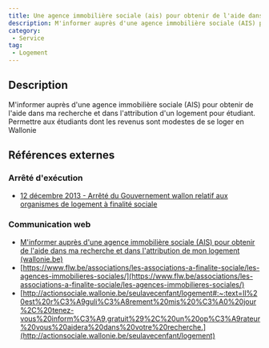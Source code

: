 ```yaml
---
title: Une agence immobilière sociale (ais) pour obtenir de l'aide dans ma recherche et dans l'attribution d'un logement pour étudiant
description: M'informer auprès d'une agence immobilière sociale (AIS) pour obtenir de l'aide dans ma recherche et dans l'attribution d'un logement pour étudiant
category: 
 - Service
tag: 
 - Logement
---
```


## Description

M'informer auprès d'une agence immobilière sociale (AIS) pour obtenir de l'aide dans ma recherche et dans l'attribution d'un logement pour étudiant.
Permettre aux étudiants dont les revenus sont modestes de se loger en Wallonie

## Références externes 

### Arrêté d'exécution

- [12 décembre 2013 - Arrêté du Gouvernement wallon relatif aux organismes de logement à finalité sociale](https://wallex.wallonie.be/eli/arrete/2013/12/12/2013207320/2023/03/24)
### Communication web

- [M'informer auprès d'une agence immobilière sociale (AIS) pour obtenir de l'aide dans ma recherche et dans l'attribution de mon logement (wallonie.be)](https://www.wallonie.be/fr/demarches/minformer-aupres-dune-agence-immobiliere-sociale-ais-pour-obtenir-de-laide-dans-ma-recherche-et-dans)
- [https://www.flw.be/associations/les-associations-a-finalite-sociale/les-agences-immobilieres-sociales/](https://www.flw.be/associations/les-associations-a-finalite-sociale/les-agences-immobilieres-sociales/)
- [http://actionsociale.wallonie.be/seulavecenfant/logement#:~:text=Il%20est%20r%C3%A9guli%C3%A8rement%20mis%20%C3%A0%20jour%2C%20tenez-vous%20inform%C3%A9,gratuit%29%2C%20un%20op%C3%A9rateur%20vous%20aidera%20dans%20votre%20recherche.](http://actionsociale.wallonie.be/seulavecenfant/logement)


